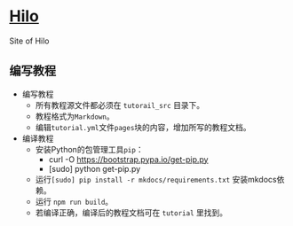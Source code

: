 [Hilo](https://hiloteam.github.io/)
==========

Site of Hilo

## 编写教程

* 编写教程
    * 所有教程源文件都必须在 `tutorail_src` 目录下。
    * 教程格式为`Markdown`。
    * 编辑`tutorial.yml`文件`pages`块的内容，增加所写的教程文档。
* 编译教程
    * 安装Python的包管理工具`pip`：
        * curl -O https://bootstrap.pypa.io/get-pip.py
        * [sudo] python get-pip.py
    * 运行`[sudo] pip install -r mkdocs/requirements.txt` 安装mkdocs依赖。
    * 运行 `npm run build`。
    * 若编译正确，编译后的教程文档可在 `tutorial` 里找到。